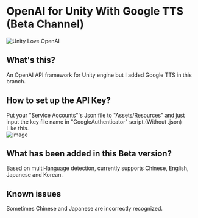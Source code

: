 # OpenAI for Unity With Google TTS (Beta Channel)
![Unity Love OpenAI](https://github.com/YuQing-Ding/OpenAI-for-Unity/assets/69519674/d60b14bb-b789-4cba-b14f-5438c6ab3893)
## What's this?
An OpenAI API framework for Unity engine but I added Google TTS in this branch.

## How to set up the API Key?
Put your "Service Accounts"'s Json file to "Assets/Resources" and just input the key file name in "GoogleAuthenticator" script.(Without .json)  
Like this.  
![image](https://github.com/YuQing-Ding/OpenAI-for-Unity/assets/69519674/d8dd5b7d-1ca5-4d3a-9b66-b1f528c69a2b)

## What has been added in this Beta version?
Based on multi-language detection, currently supports Chinese, English, Japanese and Korean.

## Known issues
Sometimes Chinese and Japanese are incorrectly recognized.
